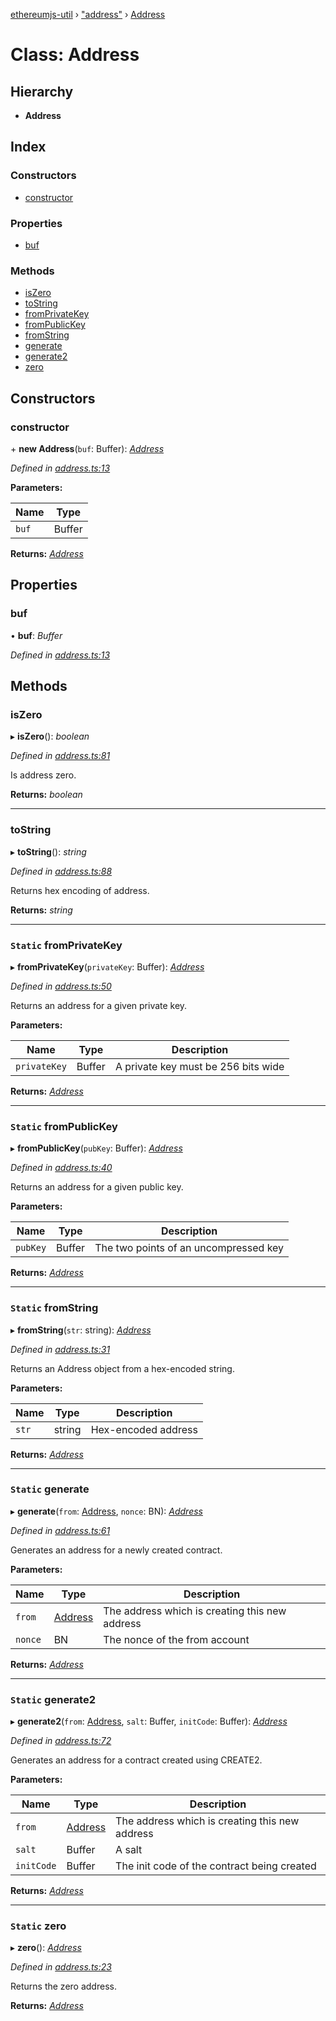 [ethereumjs-util](../README.md) › ["address"](../modules/_address_.md) › [Address](_address_.address.md)

# Class: Address

## Hierarchy

* **Address**

## Index

### Constructors

* [constructor](_address_.address.md#constructor)

### Properties

* [buf](_address_.address.md#buf)

### Methods

* [isZero](_address_.address.md#iszero)
* [toString](_address_.address.md#tostring)
* [fromPrivateKey](_address_.address.md#static-fromprivatekey)
* [fromPublicKey](_address_.address.md#static-frompublickey)
* [fromString](_address_.address.md#static-fromstring)
* [generate](_address_.address.md#static-generate)
* [generate2](_address_.address.md#static-generate2)
* [zero](_address_.address.md#static-zero)

## Constructors

###  constructor

\+ **new Address**(`buf`: Buffer): *[Address](_address_.address.md)*

*Defined in [address.ts:13](https://github.com/ethereumjs/ethereumjs-util/blob/master/src/address.ts#L13)*

**Parameters:**

Name | Type |
------ | ------ |
`buf` | Buffer |

**Returns:** *[Address](_address_.address.md)*

## Properties

###  buf

• **buf**: *Buffer*

*Defined in [address.ts:13](https://github.com/ethereumjs/ethereumjs-util/blob/master/src/address.ts#L13)*

## Methods

###  isZero

▸ **isZero**(): *boolean*

*Defined in [address.ts:81](https://github.com/ethereumjs/ethereumjs-util/blob/master/src/address.ts#L81)*

Is address zero.

**Returns:** *boolean*

___

###  toString

▸ **toString**(): *string*

*Defined in [address.ts:88](https://github.com/ethereumjs/ethereumjs-util/blob/master/src/address.ts#L88)*

Returns hex encoding of address.

**Returns:** *string*

___

### `Static` fromPrivateKey

▸ **fromPrivateKey**(`privateKey`: Buffer): *[Address](_address_.address.md)*

*Defined in [address.ts:50](https://github.com/ethereumjs/ethereumjs-util/blob/master/src/address.ts#L50)*

Returns an address for a given private key.

**Parameters:**

Name | Type | Description |
------ | ------ | ------ |
`privateKey` | Buffer | A private key must be 256 bits wide  |

**Returns:** *[Address](_address_.address.md)*

___

### `Static` fromPublicKey

▸ **fromPublicKey**(`pubKey`: Buffer): *[Address](_address_.address.md)*

*Defined in [address.ts:40](https://github.com/ethereumjs/ethereumjs-util/blob/master/src/address.ts#L40)*

Returns an address for a given public key.

**Parameters:**

Name | Type | Description |
------ | ------ | ------ |
`pubKey` | Buffer | The two points of an uncompressed key  |

**Returns:** *[Address](_address_.address.md)*

___

### `Static` fromString

▸ **fromString**(`str`: string): *[Address](_address_.address.md)*

*Defined in [address.ts:31](https://github.com/ethereumjs/ethereumjs-util/blob/master/src/address.ts#L31)*

Returns an Address object from a hex-encoded string.

**Parameters:**

Name | Type | Description |
------ | ------ | ------ |
`str` | string | Hex-encoded address  |

**Returns:** *[Address](_address_.address.md)*

___

### `Static` generate

▸ **generate**(`from`: [Address](_address_.address.md), `nonce`: BN): *[Address](_address_.address.md)*

*Defined in [address.ts:61](https://github.com/ethereumjs/ethereumjs-util/blob/master/src/address.ts#L61)*

Generates an address for a newly created contract.

**Parameters:**

Name | Type | Description |
------ | ------ | ------ |
`from` | [Address](_address_.address.md) | The address which is creating this new address |
`nonce` | BN | The nonce of the from account  |

**Returns:** *[Address](_address_.address.md)*

___

### `Static` generate2

▸ **generate2**(`from`: [Address](_address_.address.md), `salt`: Buffer, `initCode`: Buffer): *[Address](_address_.address.md)*

*Defined in [address.ts:72](https://github.com/ethereumjs/ethereumjs-util/blob/master/src/address.ts#L72)*

Generates an address for a contract created using CREATE2.

**Parameters:**

Name | Type | Description |
------ | ------ | ------ |
`from` | [Address](_address_.address.md) | The address which is creating this new address |
`salt` | Buffer | A salt |
`initCode` | Buffer | The init code of the contract being created  |

**Returns:** *[Address](_address_.address.md)*

___

### `Static` zero

▸ **zero**(): *[Address](_address_.address.md)*

*Defined in [address.ts:23](https://github.com/ethereumjs/ethereumjs-util/blob/master/src/address.ts#L23)*

Returns the zero address.

**Returns:** *[Address](_address_.address.md)*
